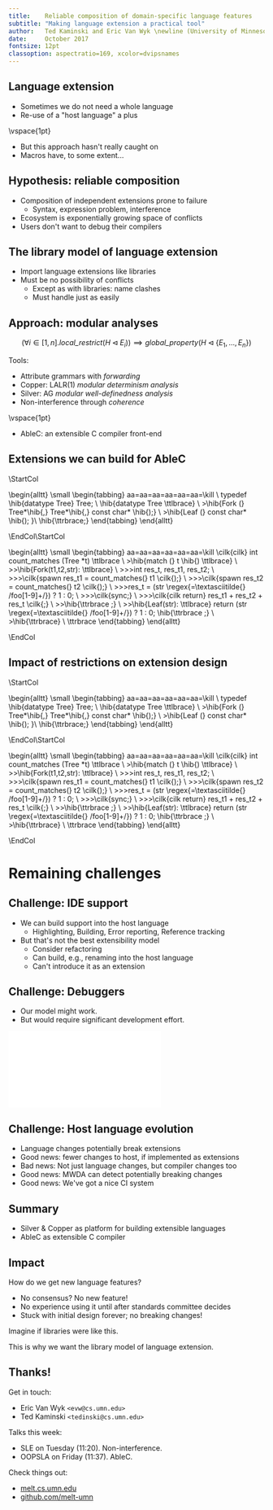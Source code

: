 ```yaml
---
title:    Reliable composition of domain-specific language features
subtitle: "Making language extension a practical tool"
author:   Ted Kaminski and Eric Van Wyk \newline (University of Minnesota)
date:     October 2017
fontsize: 12pt
classoption: aspectratio=169, xcolor=dvipsnames
---
```


## Language extension

- Sometimes we do not need a whole language
- Re-use of a "host language" a plus

\vspace{1pt}

- But this approach hasn't really caught on
- Macros have, to some extent...

## Hypothesis: reliable composition

- Composition of independent extensions prone to failure
    - Syntax, expression problem, interference
- Ecosystem is exponentially growing space of conflicts
- Users don't want to debug their compilers

## The library model of language extension

- Import language extensions like libraries
- Must be no possibility of conflicts
    - Except as with libraries: name clashes
    - Must handle just as easily

## Approach: modular analyses

$$\big(\forall i \in [1,n]. \mathit{local\_restrict}(H \triangleleft E_i)\big) \implies \mathit{global\_property}(H \triangleleft \{ E_1, ..., E_n \})$$

Tools:

- Attribute grammars with _forwarding_
- Copper: LALR(1) _modular determinism analysis_
- Silver: AG _modular well-definedness analysis_
- Non-interference through _coherence_

\vspace{1pt}

- AbleC: an extensible C compiler front-end


## Extensions we can build for AbleC

\StartCol

\begin{alltt}
\small
\begin{tabbing}
aa\=aa\=aa\=aa\=aa\=aa\=\kill
\\
typedef \hib{datatype Tree} Tree; \\
\hib{datatype Tree \ttlbrace} \\
\>\hib{Fork (} Tree*\hib{,} Tree*\hib{,} const char* \hib{);} \\
\>\hib{Leaf (} const char* \hib{); }\\
\hib{\ttrbrace;}
\end{tabbing}
\end{alltt}

\EndCol\StartCol

\begin{alltt}
\small
\begin{tabbing}
aa\=aa\=aa\=aa\=aa\=aa\=\kill
\cilk{cilk} int count\_matches (Tree *t) \ttlbrace \\
\>\hib{match (} t \hib{) \ttlbrace} \\
\>\>\hib{Fork(t1,t2,str): \ttlbrace} \\ 
\>\>\>int res\_t, res\_t1, res\_t2; \\
\>\>\>\cilk{spawn res\_t1 = count\_matches(} t1 \cilk{);} \\
\>\>\>\cilk{spawn res\_t2 = count\_matches(} t2 \cilk{);} \\
\>\>\>res\_t = (str \regex{=\textasciitilde{} /foo[1-9]+/}) ? 1 : 0; \\
\>\>\>\cilk{sync;} \\
\>\>\>\cilk{cilk return} res\_t1 + res\_t2 + res\_t \cilk{;} \\
\>\>\hib{\ttrbrace ;} \\
\>\>\hib{Leaf(str): \ttlbrace} return (str \regex{=\textasciitilde{} /foo[1-9]+/}) ? 1 : 0; \hib{\ttrbrace ;} \\
\>\hib{\ttrbrace} \\
\ttrbrace
\end{tabbing}
\end{alltt}

\EndCol

## Impact of restrictions on extension design

\StartCol

\begin{alltt}
\small
\begin{tabbing}
aa\=aa\=aa\=aa\=aa\=aa\=\kill
\\
typedef \hib{datatype Tree} Tree; \\
\hib{datatype Tree \ttlbrace} \\
\>\hib{Fork (} Tree*\hib{,} Tree*\hib{,} const char* \hib{);} \\
\>\hib{Leaf (} const char* \hib{); }\\
\hib{\ttrbrace;}
\end{tabbing}
\end{alltt}

\EndCol\StartCol

\begin{alltt}
\small
\begin{tabbing}
aa\=aa\=aa\=aa\=aa\=aa\=\kill
\cilk{cilk} int count\_matches (Tree *t) \ttlbrace \\
\>\hib{match (} t \hib{) \ttlbrace} \\
\>\>\hib{Fork(t1,t2,str): \ttlbrace} \\ 
\>\>\>int res\_t, res\_t1, res\_t2; \\
\>\>\>\cilk{spawn res\_t1 = count\_matches(} t1 \cilk{);} \\
\>\>\>\cilk{spawn res\_t2 = count\_matches(} t2 \cilk{);} \\
\>\>\>res\_t = (str \regex{=\textasciitilde{} /foo[1-9]+/}) ? 1 : 0; \\
\>\>\>\cilk{sync;} \\
\>\>\>\cilk{cilk return} res\_t1 + res\_t2 + res\_t \cilk{;} \\
\>\>\hib{\ttrbrace ;} \\
\>\>\hib{Leaf(str): \ttlbrace} return (str \regex{=\textasciitilde{} /foo[1-9]+/}) ? 1 : 0; \hib{\ttrbrace ;} \\
\>\hib{\ttrbrace} \\
\ttrbrace
\end{tabbing}
\end{alltt}

\EndCol

# Remaining challenges


## Challenge: IDE support

- We can build support into the host language
    - Highlighting, Building, Error reporting, Reference tracking
- But that's not the best extensibility model
    - Consider refactoring
    - Can build, e.g., renaming into the host language
    - Can't introduce it as an extension

## Challenge: Debuggers

- Our model might work.
- But would require significant development effort.

![Hypothetical debugger](hypothetical-dwarf-llvm.pdf)

## Challenge: Host language evolution

- Language changes potentially break extensions
- Good news: fewer changes to host, if implemented as extensions
- Bad news: Not just language changes, but compiler changes too
- Good news: MWDA can detect potentially breaking changes
- Good news: We've got a nice CI system

## Summary

- Silver & Copper as platform for building extensible languages
- AbleC as extensible C compiler

## Impact

How do we get new language features?

- No consensus? No new feature!
- No experience using it until after standards committee decides
- Stuck with initial design forever; no breaking changes!

Imagine if libraries were like this.

This is why we want the library model of language extension.

## Thanks!

Get in touch:

- Eric Van Wyk `<evw@cs.umn.edu>`
- Ted Kaminski `<tedinski@cs.umn.edu>`

Talks this week:

- SLE on Tuesday (11:20). Non-interference.
- OOPSLA on Friday (11:37). AbleC.

Check things out:

- [melt.cs.umn.edu](https://melt.cs.umn.edu)
- [github.com/melt-umn](https://github.com/melt-umn)


